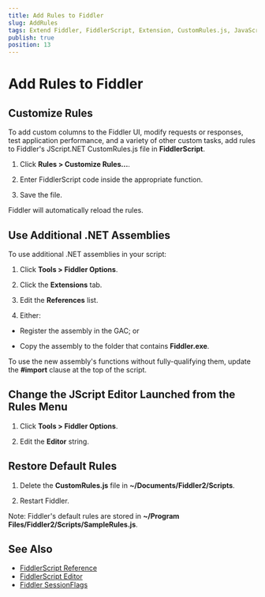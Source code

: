 ```yaml
---
title: Add Rules to Fiddler
slug: AddRules
tags: Extend Fiddler, FiddlerScript, Extension, CustomRules.js, JavaScript, Customize Rules
publish: true
position: 13
---
```


Add Rules to Fiddler
====================

Customize Rules
---------------

To add custom columns to the Fiddler UI, modify requests or responses, test application performance, and a variety of other custom tasks, add rules to Fiddler's JScript.NET CustomRules.js file in **FiddlerScript**.

1. Click **Rules > Customize Rules...**.

2. Enter FiddlerScript code inside the appropriate function.

3. Save the file.

Fiddler will automatically reload the rules.

Use Additional .NET Assemblies
------------------------------

To use additional .NET assemblies in your script:

1. Click **Tools > Fiddler Options**.

2. Click the **Extensions** tab.

3. Edit the **References** list.

4. Either:

 + Register the assembly in the GAC; or

 + Copy the assembly to the folder that contains **Fiddler.exe**.

To use the new assembly's functions without fully-qualifying them, update the **#import** clause at the top of the script.

Change the JScript Editor Launched from the **Rules** Menu
----------------------------------------------------------

1. Click **Tools > Fiddler Options**.

2. Edit the **Editor** string.

Restore Default Rules
---------------------

1. Delete the **CustomRules.js** file in **~/Documents/Fiddler2/Scripts**.

2. Restart Fiddler.

Note: Fiddler's default rules are stored in **~/Program Files/Fiddler2/Scripts/SampleRules.js**.

See Also
--------

+ [FiddlerScript Reference][1]
+ [FiddlerScript Editor][2]
+ [Fiddler SessionFlags][3]

[1]: ../KnowledgeBase/FiddlerScript/
[2]: http://fiddler2.com/add-ons
[3]: ../KnowledgeBase/SessionFlags
